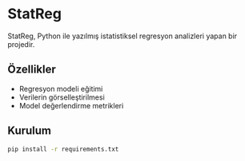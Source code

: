 # StatReg

StatReg, Python ile yazılmış istatistiksel regresyon analizleri yapan bir projedir.

## Özellikler
- Regresyon modeli eğitimi
- Verilerin görselleştirilmesi
- Model değerlendirme metrikleri

## Kurulum
```bash
pip install -r requirements.txt
